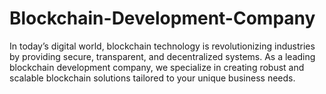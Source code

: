 # Blockchain-Development-Company
In today’s digital world, blockchain technology is revolutionizing industries by providing secure, transparent, and decentralized systems. As a leading blockchain development company, we specialize in creating robust and scalable blockchain solutions tailored to your unique business needs.
